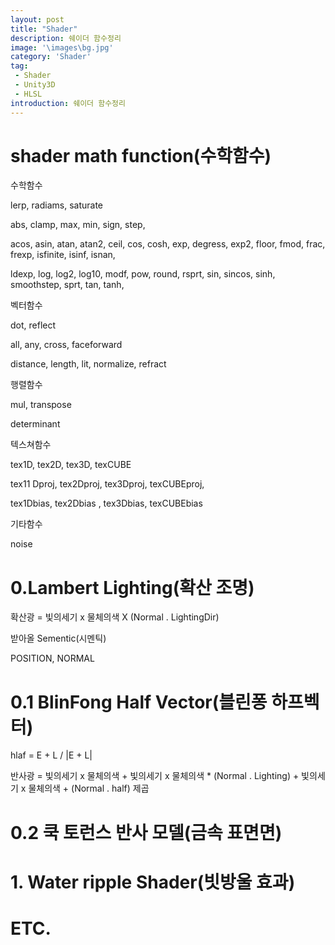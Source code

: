 ```yaml
---
layout: post
title: "Shader"
description: 쉐이더 함수정리
image: '\images\bg.jpg'
category: 'Shader'
tag:
 - Shader
 - Unity3D
 - HLSL
introduction: 쉐이더 함수정리
---
```




#  shader math function(수학함수)

수학함수

lerp, radiams, saturate



abs, clamp, max, min, sign, step,



acos, asin, atan, atan2, ceil, cos, cosh, exp, degress, exp2, floor, fmod, frac, frexp, isfinite, isinf, isnan,

ldexp, log, log2, log10, modf, pow, round, rsprt, sin, sincos, sinh, smoothstep, sprt, tan, tanh,



벡터함수

dot, reflect

all, any, cross, faceforward

distance, length, lit, normalize, refract



행렬함수

mul, transpose

determinant



텍스쳐함수

tex1D, tex2D, tex3D, texCUBE

tex11 Dproj, tex2Dproj, tex3Dproj, texCUBEproj,

tex1Dbias, tex2Dbias , tex3Dbias, texCUBEbias



기타함수

noise

# 0.Lambert Lighting(확산 조명)

 확산광 = 빛의세기 x 물체의색 X (Normal . LightingDir)

받아올 Sementic(시멘틱) 

POSITION, NORMAL

# 0.1 BlinFong Half Vector(블린퐁 하프벡터)

 hlaf = E + L / |E + L|

반사광 = 빛의세기 x 물체의색 + 빛의세기 x 물체의색 * (Normal . Lighting) + 빛의세기 x 물체의색 + (Normal . half) 제곱 

# 0.2 쿡 토런스 반사 모델(금속 표면면)



# 1. Water ripple Shader(빗방울 효과)



# ETC.



